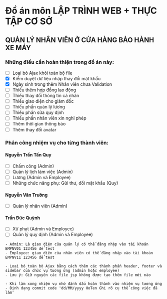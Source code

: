 # Đồ án môn LẬP TRÌNH WEB + THỰC TẬP CƠ SỞ
## QUẢN LÝ NHÂN VIÊN Ở CỬA HÀNG BẢO HÀNH XE MÁY
### Những điều cần hoàn thiện trong đồ án này:
- [ ] Loại bỏ Ajax khỏi toàn bộ file 
- [x] Kiểm duyệt dữ liệu nhập thay đổi mật khẩu
- [x] Ngày sinh trong thêm Nhân viên chưa Validation
- [ ] Thiếu thêm hợp đồng lao động
- [ ] Thiếu thay đổi thông tin cá nhân
- [ ] Thiếu giao diện cho giám đốc
- [ ] Thiếu phần quản lý lương
- [ ] Thiếu phần sửa quy định
- [ ] Thiếu phần nhân viên xin nghỉ phép
- [ ] Thêm thời gian thông báo
- [ ] Thêm thay đổi avatar

### Phân công nhiệm vụ cho từng thành viên:
#### Nguyễn Trần Tấn Quy
- [ ] Chấm công (Admin)
- [ ] Quản lý lịch làm việc (Admin)
- [ ] Lương (Admin và Employee)
- [ ] Những chức năng phụ: Gửi thư, đổi mật khẩu (Quy)

#### Nguyễn Văn Trường
- [ ] Quản lý nhân viên (Admin)

#### Trần Đức Quỳnh
- [ ] Xử phạt (Admin và Employee)
- [ ] Quản lý quy định (Admin và Employee)

~~~
- Admin: Là giao diện của quản lý có thể đăng nhập vào tài khoản EMPNV01 123456 để test
- Employee: giao diện của nhân viên có thể đăng nhập vào tài khoản EMPNV11 123456 để test

- Loại bỏ toàn bộ Ajax bằng cách thêm các thành phần header, footer và sidebar của chức vụ tương ứng (admin hoặc employee) 
- Lưu ý: Giữ nguyên các file jsp không được tạo thêm file mới nào

- Khi làm xong nhiệm vụ nhớ đánh dấu hoàn thành vào nhiệm vụ tương ứng
- Định dạng commit code 'dd/MM/yyyy HoTen Ghi rõ cụ thể công việc đã làm'
~~~

